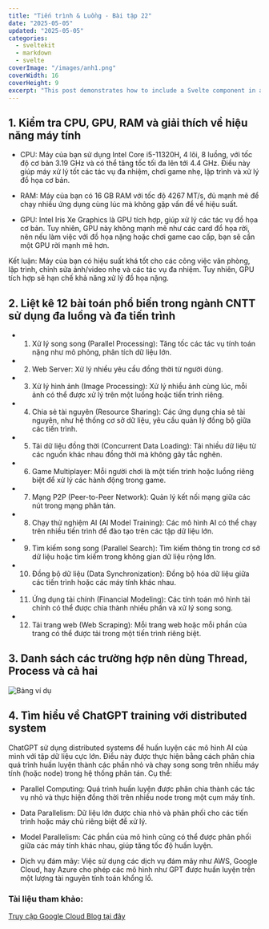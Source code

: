 ```yaml
---
title: "Tiến trình & Luồng - Bài tập 22"
date: "2025-05-05"
updated: "2025-05-05"
categories:
  - sveltekit
  - markdown
  - svelte
coverImage: "/images/anh1.png"
coverWidth: 16
coverHeight: 9
excerpt: "This post demonstrates how to include a Svelte component in a Markdown post."
---
```

## 1. Kiểm tra CPU, GPU, RAM và giải thích về hiệu năng máy tính

- CPU: Máy của bạn sử dụng Intel Core i5-11320H, 4 lõi, 8 luồng, với tốc độ cơ bản 3.19 GHz và có thể tăng tốc tối đa lên tới 4.4 GHz. Điều này giúp máy xử lý tốt các tác vụ đa nhiệm, chơi game nhẹ, lập trình và xử lý đồ họa cơ bản.

- RAM: Máy của bạn có 16 GB RAM với tốc độ 4267 MT/s, đủ mạnh mẽ để chạy nhiều ứng dụng cùng lúc mà không gặp vấn đề về hiệu suất.

- GPU: Intel Iris Xe Graphics là GPU tích hợp, giúp xử lý các tác vụ đồ họa cơ bản. Tuy nhiên, GPU này không mạnh mẽ như các card đồ họa rời, nên nếu làm việc với đồ họa nặng hoặc chơi game cao cấp, bạn sẽ cần một GPU rời mạnh mẽ hơn.

 Kết luận: Máy của bạn có hiệu suất khá tốt cho các công việc văn phòng, lập trình, chỉnh sửa ảnh/video nhẹ và các tác vụ đa nhiệm. Tuy nhiên, GPU tích hợp sẽ hạn chế khả năng xử lý đồ họa nặng.

## 2. Liệt kê 12 bài toán phổ biến trong ngành CNTT sử dụng đa luồng và đa tiến trình

- 1. Xử lý song song (Parallel Processing):
Tăng tốc các tác vụ tính toán nặng như mô phỏng, phân tích dữ liệu lớn.

- 2. Web Server:
Xử lý nhiều yêu cầu đồng thời từ người dùng.

- 3. Xử lý hình ảnh (Image Processing):
Xử lý nhiều ảnh cùng lúc, mỗi ảnh có thể được xử lý trên một luồng hoặc tiến trình riêng.

- 4. Chia sẻ tài nguyên (Resource Sharing):
Các ứng dụng chia sẻ tài nguyên, như hệ thống cơ sở dữ liệu, yêu cầu quản lý đồng bộ giữa các tiến trình.

- 5. Tải dữ liệu đồng thời (Concurrent Data Loading):
Tải nhiều dữ liệu từ các nguồn khác nhau đồng thời mà không gây tắc nghẽn.

- 6. Game Multiplayer:
Mỗi người chơi là một tiến trình hoặc luồng riêng biệt để xử lý các hành động trong game.

- 7. Mạng P2P (Peer-to-Peer Network):
Quản lý kết nối mạng giữa các nút trong mạng phân tán.

- 8. Chạy thử nghiệm AI (AI Model Training):
Các mô hình AI có thể chạy trên nhiều tiến trình để đào tạo trên các tập dữ liệu lớn.

- 9. Tìm kiếm song song (Parallel Search):
Tìm kiếm thông tin trong cơ sở dữ liệu hoặc tìm kiếm trong không gian dữ liệu rộng lớn.

- 10. Đồng bộ dữ liệu (Data Synchronization):
Đồng bộ hóa dữ liệu giữa các tiến trình hoặc các máy tính khác nhau.

- 11. Ứng dụng tài chính (Financial Modeling):
Các tính toán mô hình tài chính có thể được chia thành nhiều phần và xử lý song song.

- 12. Tải trang web (Web Scraping):
Mỗi trang web hoặc mỗi phần của trang có thể được tải trong một tiến trình riêng biệt.

## 3. Danh sách các trường hợp nên dùng Thread, Process và cả hai
![Bảng ví dụ](../../static/images/bang1.png)

## 4. Tìm hiểu về ChatGPT training với distributed system
ChatGPT sử dụng distributed systems để huấn luyện các mô hình AI của mình với tập dữ liệu cực lớn. Điều này được thực hiện bằng cách phân chia quá trình huấn luyện thành các phần nhỏ và chạy song song trên nhiều máy tính (hoặc node) trong hệ thống phân tán. Cụ thể:

- Parallel Computing: Quá trình huấn luyện được phân chia thành các tác vụ nhỏ và thực hiện đồng thời trên nhiều node trong một cụm máy tính.

- Data Parallelism: Dữ liệu lớn được chia nhỏ và phân phối cho các tiến trình hoặc máy chủ riêng biệt để xử lý.

- Model Parallelism: Các phần của mô hình cũng có thể được phân phối giữa các máy tính khác nhau, giúp tăng tốc độ huấn luyện.

- Dịch vụ đám mây: Việc sử dụng các dịch vụ đám mây như AWS, Google Cloud, hay Azure cho phép các mô hình như GPT được huấn luyện trên một lượng tài nguyên tính toán khổng lồ.
### Tài liệu tham khảo: 
[Truy cập Google Cloud Blog tại đây](https://cloud.google.com/blog)